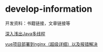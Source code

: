 # develop-information
开发资料：书籍链接，文章链接等


[深入浅出Java多线程](https://redspider.gitbook.io/concurrent/)

[vue项目部署到nginx（超级详细）以及报错解决](https://blog.csdn.net/sunrj_niu/article/details/112181688)

